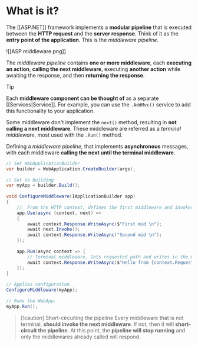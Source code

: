 # What is it?

The [[ASP.NET]] framework implements a **modular pipeline** that is executed between the **HTTP request** and the **server response**. Think of it as the **entry point of the application**. This is the *middleware pipeline*.

![[ASP middleware.png]]

The *middleware pipeline* contains **one or more middleware**, each **executing an action**, **calling the next middleware**, executing **another action** while awaiting the response, and then **returning the response**.

>[!tip]
>Each **middleware component can be thought of** as a separate [[Services|Service]]. For example, you can use the `.AddMvc()` service to add this functionality to your application.

Some middleware don't implement the `next()` method, resulting in **not calling a next middleware**. These middleware are referred as a *terminal middleware*, most used with the `.Run()` method.

Defining a *middleware pipeline*, that implements **asynchronous** messages, with each middleware **calling the next until the terminal middleware**.

```csharp
// Set WebApplicationBuilder  
var builder = WebApplication.CreateBuilder(args);  
  
// Set to building  
var myApp = builder.Build();  
  
void ConfigureMiddleware(IApplicationBuilder app)  
{  
    //  From the HTTP context, defines the first middleware and invokes the second  
    app.Use(async (context, next) =>  
    {  
        await context.Response.WriteAsync($"First mid \n");  
        await next.Invoke();  
        await context.Response.WriteAsync("Second mid \n");  
    });  
      
    app.Run(async context => {  
        // Terminal middleware. Gets requested path and writes in the message  
        await context.Response.WriteAsync($"Hello from {context.Request.Path} \n");  
    });  
}  
  
// Applies configuration  
ConfigureMiddleware(myApp);  
  
// Runs the WebApp.  
myApp.Run();
```

>[!caution] Short-circuiting the pipeline
>Every middleware that is not terminal, **should invoke the next middleware**. If 
>not, then it will **short-circuit the pipeline**.
>At this point, the **pipeline will stop running** and only the middlewares already called will respond.
